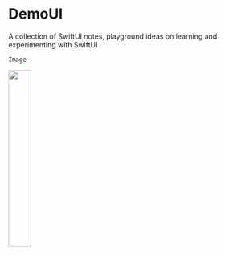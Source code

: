 # DemoUI

A collection of SwiftUI notes, playground ideas on learning and experimenting with SwiftUI

`Image`

<img src="https://github.com/maheshwaran01m/Demo/assets/102943217/ffadfffb-5f50-4c5a-b80d-97bd7cc6f52e" width=30% >

